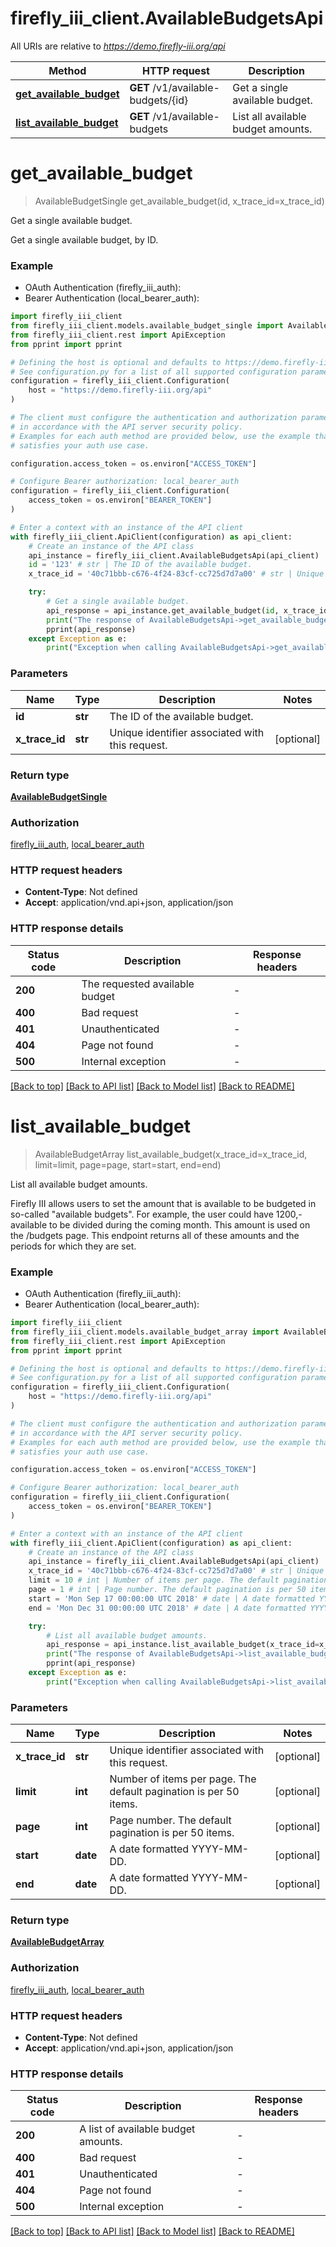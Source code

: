 # firefly_iii_client.AvailableBudgetsApi

All URIs are relative to *https://demo.firefly-iii.org/api*

Method | HTTP request | Description
------------- | ------------- | -------------
[**get_available_budget**](AvailableBudgetsApi.md#get_available_budget) | **GET** /v1/available-budgets/{id} | Get a single available budget.
[**list_available_budget**](AvailableBudgetsApi.md#list_available_budget) | **GET** /v1/available-budgets | List all available budget amounts.


# **get_available_budget**
> AvailableBudgetSingle get_available_budget(id, x_trace_id=x_trace_id)

Get a single available budget.

Get a single available budget, by ID.

### Example

* OAuth Authentication (firefly_iii_auth):
* Bearer Authentication (local_bearer_auth):

```python
import firefly_iii_client
from firefly_iii_client.models.available_budget_single import AvailableBudgetSingle
from firefly_iii_client.rest import ApiException
from pprint import pprint

# Defining the host is optional and defaults to https://demo.firefly-iii.org/api
# See configuration.py for a list of all supported configuration parameters.
configuration = firefly_iii_client.Configuration(
    host = "https://demo.firefly-iii.org/api"
)

# The client must configure the authentication and authorization parameters
# in accordance with the API server security policy.
# Examples for each auth method are provided below, use the example that
# satisfies your auth use case.

configuration.access_token = os.environ["ACCESS_TOKEN"]

# Configure Bearer authorization: local_bearer_auth
configuration = firefly_iii_client.Configuration(
    access_token = os.environ["BEARER_TOKEN"]
)

# Enter a context with an instance of the API client
with firefly_iii_client.ApiClient(configuration) as api_client:
    # Create an instance of the API class
    api_instance = firefly_iii_client.AvailableBudgetsApi(api_client)
    id = '123' # str | The ID of the available budget.
    x_trace_id = '40c71bbb-c676-4f24-83cf-cc725d7d7a00' # str | Unique identifier associated with this request. (optional)

    try:
        # Get a single available budget.
        api_response = api_instance.get_available_budget(id, x_trace_id=x_trace_id)
        print("The response of AvailableBudgetsApi->get_available_budget:\n")
        pprint(api_response)
    except Exception as e:
        print("Exception when calling AvailableBudgetsApi->get_available_budget: %s\n" % e)
```



### Parameters


Name | Type | Description  | Notes
------------- | ------------- | ------------- | -------------
 **id** | **str**| The ID of the available budget. | 
 **x_trace_id** | **str**| Unique identifier associated with this request. | [optional] 

### Return type

[**AvailableBudgetSingle**](AvailableBudgetSingle.md)

### Authorization

[firefly_iii_auth](../README.md#firefly_iii_auth), [local_bearer_auth](../README.md#local_bearer_auth)

### HTTP request headers

 - **Content-Type**: Not defined
 - **Accept**: application/vnd.api+json, application/json

### HTTP response details

| Status code | Description | Response headers |
|-------------|-------------|------------------|
**200** | The requested available budget |  -  |
**400** | Bad request |  -  |
**401** | Unauthenticated |  -  |
**404** | Page not found |  -  |
**500** | Internal exception |  -  |

[[Back to top]](#) [[Back to API list]](../README.md#documentation-for-api-endpoints) [[Back to Model list]](../README.md#documentation-for-models) [[Back to README]](../README.md)

# **list_available_budget**
> AvailableBudgetArray list_available_budget(x_trace_id=x_trace_id, limit=limit, page=page, start=start, end=end)

List all available budget amounts.

Firefly III allows users to set the amount that is available to be budgeted in so-called "available budgets". For example, the user could have 1200,- available to be divided during the coming month. This amount is used on the /budgets page. This endpoint returns all of these amounts and the periods for which they are set.


### Example

* OAuth Authentication (firefly_iii_auth):
* Bearer Authentication (local_bearer_auth):

```python
import firefly_iii_client
from firefly_iii_client.models.available_budget_array import AvailableBudgetArray
from firefly_iii_client.rest import ApiException
from pprint import pprint

# Defining the host is optional and defaults to https://demo.firefly-iii.org/api
# See configuration.py for a list of all supported configuration parameters.
configuration = firefly_iii_client.Configuration(
    host = "https://demo.firefly-iii.org/api"
)

# The client must configure the authentication and authorization parameters
# in accordance with the API server security policy.
# Examples for each auth method are provided below, use the example that
# satisfies your auth use case.

configuration.access_token = os.environ["ACCESS_TOKEN"]

# Configure Bearer authorization: local_bearer_auth
configuration = firefly_iii_client.Configuration(
    access_token = os.environ["BEARER_TOKEN"]
)

# Enter a context with an instance of the API client
with firefly_iii_client.ApiClient(configuration) as api_client:
    # Create an instance of the API class
    api_instance = firefly_iii_client.AvailableBudgetsApi(api_client)
    x_trace_id = '40c71bbb-c676-4f24-83cf-cc725d7d7a00' # str | Unique identifier associated with this request. (optional)
    limit = 10 # int | Number of items per page. The default pagination is per 50 items. (optional)
    page = 1 # int | Page number. The default pagination is per 50 items. (optional)
    start = 'Mon Sep 17 00:00:00 UTC 2018' # date | A date formatted YYYY-MM-DD.  (optional)
    end = 'Mon Dec 31 00:00:00 UTC 2018' # date | A date formatted YYYY-MM-DD.  (optional)

    try:
        # List all available budget amounts.
        api_response = api_instance.list_available_budget(x_trace_id=x_trace_id, limit=limit, page=page, start=start, end=end)
        print("The response of AvailableBudgetsApi->list_available_budget:\n")
        pprint(api_response)
    except Exception as e:
        print("Exception when calling AvailableBudgetsApi->list_available_budget: %s\n" % e)
```



### Parameters


Name | Type | Description  | Notes
------------- | ------------- | ------------- | -------------
 **x_trace_id** | **str**| Unique identifier associated with this request. | [optional] 
 **limit** | **int**| Number of items per page. The default pagination is per 50 items. | [optional] 
 **page** | **int**| Page number. The default pagination is per 50 items. | [optional] 
 **start** | **date**| A date formatted YYYY-MM-DD.  | [optional] 
 **end** | **date**| A date formatted YYYY-MM-DD.  | [optional] 

### Return type

[**AvailableBudgetArray**](AvailableBudgetArray.md)

### Authorization

[firefly_iii_auth](../README.md#firefly_iii_auth), [local_bearer_auth](../README.md#local_bearer_auth)

### HTTP request headers

 - **Content-Type**: Not defined
 - **Accept**: application/vnd.api+json, application/json

### HTTP response details

| Status code | Description | Response headers |
|-------------|-------------|------------------|
**200** | A list of available budget amounts. |  -  |
**400** | Bad request |  -  |
**401** | Unauthenticated |  -  |
**404** | Page not found |  -  |
**500** | Internal exception |  -  |

[[Back to top]](#) [[Back to API list]](../README.md#documentation-for-api-endpoints) [[Back to Model list]](../README.md#documentation-for-models) [[Back to README]](../README.md)

